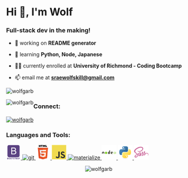 <h1 align="left">Hi 👋, I'm Wolf</h1>
<h3 align="left">Full-stack dev in the making!</h3>

- 🔭 working on **README generator**

- 🌱 learning **Python, Node, Japanese**

- 👩‍💻 currently enrolled at **University of Richmond - Coding Bootcamp**

- 📫 email me at **sraewolfskill@gmail.com**

<p>&nbsp;<img align="left" src="https://github-readme-stats.vercel.app/api?username=wolfgarb&show_icons=true&locale=en" alt="wolfgarb" /></p>

<p><img align="left" src="https://github-readme-stats.vercel.app/api/top-langs?username=wolfgarb&show_icons=true&locale=en&layout=compact" alt="wolfgarb" /></p>




<h3 align="left">Connect:</h3>
<p align="left">
<a href="https://instagram.com/wolfgarb" target="blank"><img align="center" src="https://raw.githubusercontent.com/rahuldkjain/github-profile-readme-generator/master/src/images/icons/Social/instagram.svg" alt="wolfgarb" height="30" width="40" /></a>
</p>

<h3 align="left">Languages and Tools:</h3>
<p align="left"> <a href="https://getbootstrap.com" target="_blank"> <img src="https://raw.githubusercontent.com/devicons/devicon/master/icons/bootstrap/bootstrap-plain-wordmark.svg" alt="bootstrap" width="40" height="40"/> </a> <a href="https://git-scm.com/" target="_blank"> <img src="https://www.vectorlogo.zone/logos/git-scm/git-scm-icon.svg" alt="git" width="40" height="40"/> </a> <a href="https://www.w3.org/html/" target="_blank"> <img src="https://raw.githubusercontent.com/devicons/devicon/master/icons/html5/html5-original-wordmark.svg" alt="html5" width="40" height="40"/> </a> <a href="https://developer.mozilla.org/en-US/docs/Web/JavaScript" target="_blank"> <img src="https://raw.githubusercontent.com/devicons/devicon/master/icons/javascript/javascript-original.svg" alt="javascript" width="40" height="40"/> </a> <a href="https://materializecss.com/" target="_blank"> <img src="https://raw.githubusercontent.com/prplx/svg-logos/5585531d45d294869c4eaab4d7cf2e9c167710a9/svg/materialize.svg" alt="materialize" width="40" height="40"/> </a> <a href="https://nodejs.org" target="_blank"> <img src="https://raw.githubusercontent.com/devicons/devicon/master/icons/nodejs/nodejs-original-wordmark.svg" alt="nodejs" width="40" height="40"/> </a> <a href="https://www.python.org" target="_blank"> <img src="https://raw.githubusercontent.com/devicons/devicon/master/icons/python/python-original.svg" alt="python" width="40" height="40"/> </a> <a href="https://sass-lang.com" target="_blank"> <img src="https://raw.githubusercontent.com/devicons/devicon/master/icons/sass/sass-original.svg" alt="sass" width="40" height="40"/> </a> </p>

<p align="center"> <img src="https://komarev.com/ghpvc/?username=wolfgarb&label=Profile%20views&color=0e75b6&style=flat" alt="wolfgarb" /> </p>


